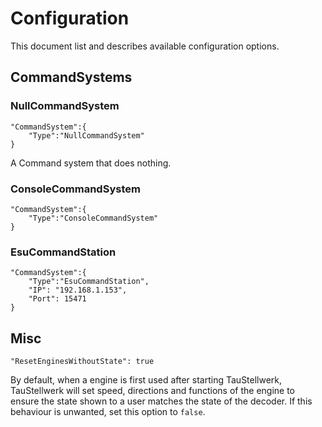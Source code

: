 # Configuration
This document list and describes available configuration options.

## CommandSystems

### NullCommandSystem
```
"CommandSystem":{
    "Type":"NullCommandSystem"
}
```
A Command system that does nothing.

### ConsoleCommandSystem
```
"CommandSystem":{
    "Type":"ConsoleCommandSystem"
}
```
### EsuCommandStation
```
"CommandSystem":{
    "Type":"EsuCommandStation",
    "IP": "192.168.1.153",
    "Port": 15471
}
```

## Misc


```
"ResetEnginesWithoutState": true
```

By default, when a engine is first used after starting TauStellwerk, TauStellwerk will set speed, directions and functions of the engine to ensure the state shown to a user matches the state of the decoder. If this behaviour is unwanted, set this option to `false`.
